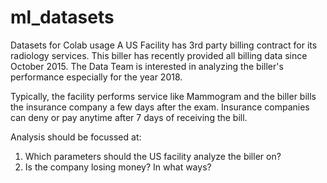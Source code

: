 # ml_datasets
Datasets for Colab usage
A US Facility has 3rd party billing contract for its radiology services.
This biller has recently provided all billing data since October 2015.
The Data Team is interested in analyzing the biller's performance especially for the year 2018.

Typically, the facility performs service like Mammogram and the biller bills the insurance company a few days after the exam.
Insurance companies can deny or pay anytime after 7 days of receiving the bill.

Analysis should be focussed at:
1) Which parameters should the US facility analyze the biller on?
2) Is the company losing money? In what ways?
